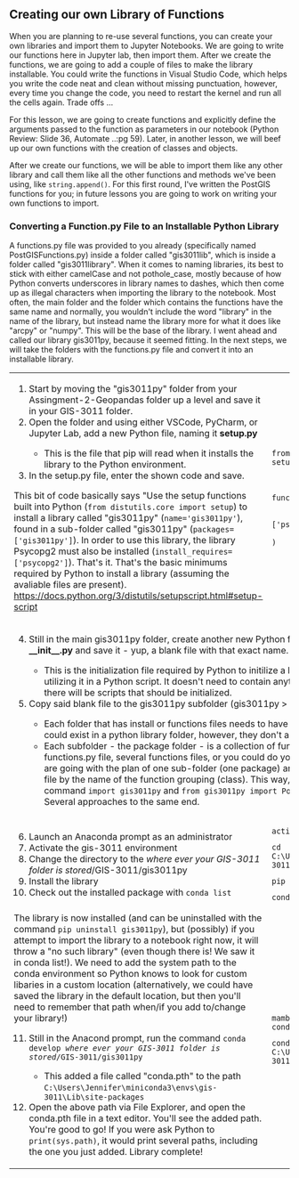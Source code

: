 ## Creating our own Library of Functions
 
When you are planning to re-use several functions, you can create your own libraries and import them to Jupyter Notebooks.  We are going to write our functions here in Jupyter lab, then import them.  After we create the functions, we are going to add a couple of files to make the library installable.  You could write the functions in Visual Studio Code, which helps you write the code neat and clean without missing punctuation, however, every time you change the code, you need to restart the kernel and run all the cells again. Trade offs ...

For this lesson, we are going to create functions and explicitly define the arguments passed to the function as parameters in our notebook (Python Review: Slide 36, Automate ..:pg 59).  Later, in another lesson, we will beef up our own functions with the creation of classes and objects. 

After we create our functions, we will be able to import them like any other library and call them like all the other functions and methods we've been using, like <code>string.append()</code>.  For this first round, I've written the PostGIS functions for you; in future lessons you are going to work on writing your own functions to import.

### Converting a Function.py File to an Installable Python Library
A functions.py file was provided to you already (specifically named PostGISFunctions.py) inside a folder called "gis3011lib", which is inside a folder called "gis3011library".  When it comes to naming libraries, its best to stick with either camelCase and not pothole_case, mostly because of how Python converts underscores in library names to dashes, which then come up as illegal characters when importing the library to the notebook. Most often, the main folder and the folder which contains the functions have the same name and normally, you wouldn't include the word "library" in the name of the library, but instead name the library more for what it does like "arcpy" or "numpy". This will be the base of the library. I went ahead and called our library gis3011py, because it seemed fitting. In the next steps, we will take the folders with the functions.py file and convert it into an installable library.
    <table><tbody><tr><td><ol><li>Start by moving the "gis3011py" folder from your Assingment-2-Geopandas folder up a level and save it in your GIS-3011 folder.</li><li>Open the folder and using either VSCode, PyCharm, or Jupyter Lab, add a new Python file, naming it <strong>setup.py</strong></li><ul><li>This is the file that pip will read when it installs the library to the Python environment.</li></ul><li>In the setup.py file, enter the shown code and save.</li></ol>
This bit of code basically says "Use the setup functions built into Python (<code>from distutils.core import setup</code>) to install a library called "gis3011py" (<code>name='gis3011py'</code>), found in a sub-folder called "gis3011py" (<code>packages=['gis3011py']</code>). In order to use this library, the library Psycopg2 must also be installed (<code>install_requires=['psycopg2']</code>). That's it. That's the basic minimums required by Python to install a library (assuming the avaliable files are present). https://docs.python.org/3/distutils/setupscript.html#setup-script
</td><td>
    
```
from distutils.core import setup
setup(
    name='gis3011py',
    version='0.1.0',
    description='Reusable functions for GIS 3011',
    author='Jennifer Muha',
    install_requires=['psycopg2'],
    packages=['gis3011py']
)
```
</td></tr>
<tr><td colspan="2"><ol start="4"><li>Still in the main gis3011py folder, create another new Python file specifically named <strong>__init__.py</strong> and save it - yup, a blank file with that exact name.</li><ul><li>This is the initialization file required by Python to initilize a library of functions before utilizing it in a Python script. It doesn't need to contain anything, but it does tell Python there will be scripts that should be initialized.</li></ul><li>Copy said blank file to the gis3011py subfolder (gis3011py > gis3011py)</li><ul><li>Each folder that has install or functions files needs to have an initilization file.  Other files could exist in a python library folder, however, they don't all need an initilization file.</li><li>Each subfolder - the package folder - is a collection of functions. They can have one big functions.py file, several functions files, or you could do your whole library in one file.  We are going with the plan of one sub-folder (one package) and naming each functions.py file by the name of the function grouping (class). This way, we will later use the command <code>import gis3011py</code> and <code>from gis3011py import PostGISFunctions as postpy</code>. Several approaches to the same end.</ul></ol> 
</td></tr>
    <tr><td><ol start="6"><li>Launch an Anaconda prompt as an administrator</li><li>Activate the gis-3011 environment</li><li>Change the directory to the <em>where ever your GIS-3011 folder is stored</em>/GIS-3011/gis3011py</li><li>Install the library</li><li>Check out the installed package with <code>conda list</code></ol>
</td><td>

```
activate gis-3011
```
```
cd C:\Users\Jennifer\Documents\GIS-3011\gis3011py
 ```
```
pip install -e .
```
```
conda list
```
</td></tr>
<tr><td>The library is now installed (and can be uninstalled with the command <code>pip uninstall gis3011py</code>), but (possibly) if you attempt to import the library to a notebook right now, it will throw a "no such library" (even though there is! We saw it in conda list!).  We need to add the system path to the conda environment so Python knows to look for custom libaries in a custom location (alternatively, we could have saved the library in the default location, but then you'll need to remember that path when/if you add to/change your library!)<ol start="11"><li>Still in the Anacond prompt, run the command <code>conda develop <em>where ever your GIS-3011 folder is stored</em>/GIS-3011/gis3011py</code></li><ul><li>This added a file called "conda.pth" to the path <code>C:\Users\Jennifer\miniconda3\envs\gis-3011\Lib\site-packages</code></li></ul><li>Open the above path via File Explorer, and open the conda.pth file in a text editor. You'll see the added path. You're good to go! If you were ask Python to <code>print(sys.path)</code>, it would print several paths, including the one you just added. Library complete!</li></ol></td><td>

```
mamba install -c conda-forge conda-build
```
 
```
conda develop C:\Users\Jennifer\Documents\GIS-3011\gis3011py
```
</td></tr></tbody></table>
